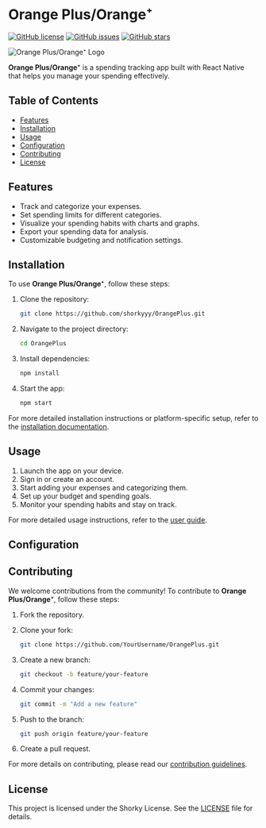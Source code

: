 # Orange Plus/Orange⁺

[![GitHub license](https://img.shields.io/github/license/shorkyyy/OrangePlus)](https://github.com/shorkyyy/OrangePlus/blob/main/LICENSE)
[![GitHub issues](https://img.shields.io/github/issues/shorkyyy/OrangePlus)](https://github.com/shorkyyy/OrangePlus/issues)
[![GitHub stars](https://img.shields.io/github/stars/shorkyyy/OrangePlus)](https://github.com/shorkyyy/OrangePlus/stargazers)

![Orange Plus/Orange⁺ Logo](https://lh3.googleusercontent.com/pw/ADCreHexVL4e9CT02KEl_mswz3FgT3Y5jRq5Se3jzSyQOjkcJmZfKdH3AsKDu2_tTeVbOdZ7anBo4LJ0SSahUUjVq2FbCi4JVzL6tTr1ZeeobZ3r8duY6_ukTWxoK8119CkWh48pv_ONuh0otJv1W5-3NPte77ROpBGe6qlcm5PzImpyitZaXNeFdsg_xW2Z-DfSPUNF_binAqQZFU9G7DnomcbLt8eUFCH68RUjwENQmFibV78iISHRnbEXJlckEVOTOTcodumj4MNkDpTttwfUSL74ZbQW-H-cjGrlBeuTK5MqqmSFp928ksxqKoneBj6rLNs5j5STTISuGaMU0-weseA8nDqAl5O4Oqic95bUKSePlVXhvzQ9g8yiRU8Zy9WyZlmLg37vNFkybRl4KcW922pn0d4WnTOBNeLblqUfjFm0kyzy0fcKRub1iuLcu5J6vtd2bq01C4cs3-9fO1pCPYxpdknUcLp29jfpyHXmaahQgJ_ShOKLPF3nZFRnWB7CVpVKiqMe-lzOK-CV4QUR7fOJjMQMQg6f6IVDgGju63b0IUCfaMN7ahyLmMjGoEQTgdvPuKzyKS1NZE9SzW7uIcjNZf4HvJwh0VYjtlpzACfO0Wan7kL0vi6xXkgi50-U2q0nM_dE6yUhaXho3giOyvzQl2XyGwMOT86uFxIMl-x6ky7jEBvUY5yECASZOzdyDzYrzaCs1KuoX9a2gKGjTYBUuAo2pHAQCevfEsxM3IBS1bLyqHBaTGl0tW_6ZrsI4RXzlsZPhb_gK9v6WVBUHkZRJinKhu3Jh8EnA4puki_2fPt8GzohemAO6mZyu6YqbWjbUPPDChVQw9PynrlT93gRwvtAFnEDCg2yqcrQBNzNdrsgzAztyQz1BTEOZAhR5Qn8ukQ0IZJ5PFBbn_94AMA=w740-h1646-s-no?authuser=0)

**Orange Plus/Orange⁺** is a spending tracking app built with React Native that helps you manage your spending effectively.

## Table of Contents

- [Features](#features)
- [Installation](#installation)
- [Usage](#usage)
- [Configuration](#configuration)
- [Contributing](#contributing)
- [License](#license)

## Features

- Track and categorize your expenses.
- Set spending limits for different categories.
- Visualize your spending habits with charts and graphs.
- Export your spending data for analysis.
- Customizable budgeting and notification settings.

## Installation

To use **Orange Plus/Orange⁺**, follow these steps:

1. Clone the repository:

   ```bash
   git clone https://github.com/shorkyyy/OrangePlus.git
   ```

2. Navigate to the project directory:

   ```bash
   cd OrangePlus
   ```

3. Install dependencies:

   ```bash
   npm install
   ```

4. Start the app:

   ```bash
   npm start
   ```

For more detailed installation instructions or platform-specific setup, refer to the [installation documentation](docs/installation.md).

## Usage

1. Launch the app on your device.
2. Sign in or create an account.
3. Start adding your expenses and categorizing them.
4. Set up your budget and spending goals.
5. Monitor your spending habits and stay on track.

For more detailed usage instructions, refer to the [user guide](docs/user-guide.md).

## Configuration

## Contributing

We welcome contributions from the community! To contribute to **Orange Plus/Orange⁺**, follow these steps:

1. Fork the repository.
2. Clone your fork:

   ```bash
   git clone https://github.com/YourUsername/OrangePlus.git
   ```

3. Create a new branch:

   ```bash
   git checkout -b feature/your-feature
   ```

4. Commit your changes:

   ```bash
   git commit -m "Add a new feature"
   ```

5. Push to the branch:

   ```bash
   git push origin feature/your-feature
   ```

6. Create a pull request.

For more details on contributing, please read our [contribution guidelines](CONTRIBUTING.md).

## License

This project is licensed under the Shorky License. See the [LICENSE](LICENSE) file for details.
